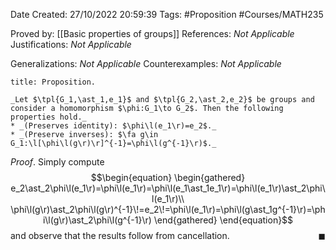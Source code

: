 <div class="topSpace"></div>

Date Created: 27/10/2022 20:59:39
Tags: #Proposition #Courses/MATH235

Proved by: [[Basic properties of groups]]
References: _Not Applicable_
Justifications: _Not Applicable_

Generalizations: _Not Applicable_
Counterexamples: _Not Applicable_

``` ad-Proposition
title: Proposition.

_Let $\tpl{G_1,\ast_1,e_1}$ and $\tpl{G_2,\ast_2,e_2}$ be groups and consider a homomorphism $\phi:G_1\to G_2$. Then the following properties hold._
* _(Preserves identity): $\phi\l(e_1\r)=e_2$._
* _(Preserve inverses): $\fa g\in G_1:\l[\phi\l(g\r)\r]^{-1}=\phi\l(g^{-1}\r)$._

```

_Proof_. Simply compute
$$\begin{equation}
    \begin{gathered}
        e_2\ast_2\phi\l(e_1\r)=\phi\l(e_1\r)=\phi\l(e_1\ast_1e_1\r)=\phi\l(e_1\r)\ast_2\phi\l(e_1\r)\\
        \phi\l(g\r)\ast_2\phi\l(g\r)^{-1}\!=e_2\!=\phi\l(e_1\r)=\phi\l(g\ast_1g^{-1}\r)=\phi\l(g\r)\ast_2\phi\l(g^{-1}\r)
    \end{gathered}
\end{equation}$$
and observe that the results follow from cancellation.<span style="float:right;">$\blacksquare$</span>
